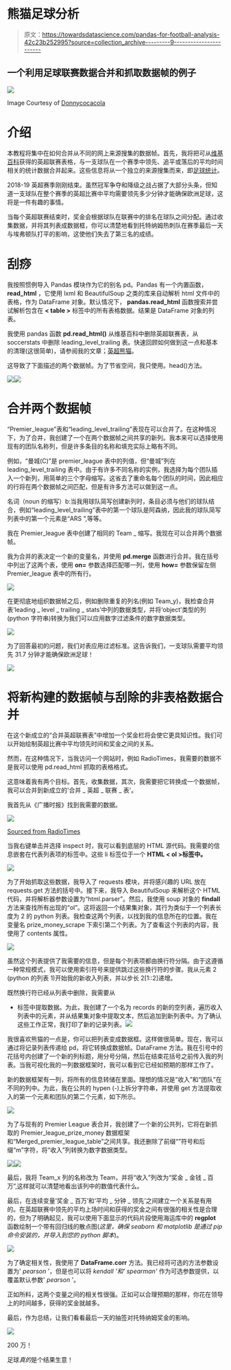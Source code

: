 # 熊猫足球分析

> 原文：<https://towardsdatascience.com/pandas-for-football-analysis-42c23b252995?source=collection_archive---------9----------------------->

## 一个利用足球联赛数据合并和抓取数据帧的例子

![](img/f436a69e75fc2ae484ff6fc22fb44953.png)

Image Courtesy of [Donnycocacola](https://unsplash.com/@donnycocacola)

# 介绍

本教程将集中在如何合并从不同的网上来源搜集的数据帧。首先，我将把可从[维基百科](https://en.wikipedia.org/wiki/2018%E2%80%9319_Premier_League)获得的英超联赛表格，与一支球队在一个赛季中领先、追平或落后的平均时间相关的统计数据合并起来。这些信息将从一个独立的来源搜集而来，即[足球统计](https://www.soccerstats.com/table.asp?league=england&tid=t)。

2018-19 英超赛季刚刚结束。虽然冠军争夺和降级之战占据了大部分头条，但知道一支球队在整个赛季的英超比赛中平均需要领先多少分钟才能确保欧洲足球，这将是一件有趣的事情。

当每个英超联赛结束时，奖金会根据球队在联赛中的排名在球队之间分配。通过收集数据，并将其列表成数据框，你可以清楚地看到托特纳姆热刺队在赛季最后一天与埃弗顿队打平的影响，这使他们失去了第三名的成绩。

# **刮痧**

我按照惯例导入 Pandas 模块作为它的别名 pd。Pandas 有一个内置函数， **read_html** ，它使用 lxml 和 BeautifulSoup 之类的库来自动解析 html 文件中的表格，作为 DataFrame 对象。默认情况下， **pandas.read_html** 函数搜索并尝试解析包含在 **< table >** 标签中的所有表格数据。结果是 DataFrame 对象的列表。

我使用 pandas 函数 **pd.read_html()** 从维基百科中删除英超联赛表，从 soccerstats 中删除 leading_level_trailing 表。快速回顾如何做到这一点和基本的清理(这很简单)，请参阅我的文章；[英超熊猫](/pandas-in-the-premier-league-78f1d0c21b4f)。

这导致了下面描述的两个数据帧。为了节省空间，我只使用。head()方法。

![](img/ea8ac6c60c969ae0045e6ac12d9f1a93.png)![](img/fbb9ad2b614bbd44c70efece36da062c.png)

# **合并两个数据帧**

“Premier_league”表和“leading_level_trailing”表现在可以合并了。在这种情况下，为了合并，我创建了一个在两个数据帧之间共享的新列。我本来可以选择使用现有的团队名称列，但是许多条目的名称和填充实际上略有不同。

例如，“曼城(C)”是 premier_league 表中的列值，但“曼城”列在 leading_level_trailing 表中。由于有许多不同名称的实例，我选择为每个团队插入一个新列，用简单的三个字母缩写。这省去了重命名每个团队的时间，因此相应的行将在两个数据帧之间匹配，但是有许多方法可以做到这一点。

名词（noun 的缩写）b:当我用球队简写创建新列时，条目必须与他们的球队结合，例如“leading_level_trailing”表中的第一个球队是阿森纳，因此我的球队简写列表中的第一个元素是“ARS ”,等等。

我在 Premier_league 表中创建了相同的 Team _ 缩写。我现在可以合并两个数据帧。

我为合并的表决定一个新的变量名，并使用 **pd.merge** 函数进行合并。我在括号中列出了这两个表，使用 **on=** 参数选择匹配哪一列，使用 **how=** 参数保留左侧 Premier_league 表中的所有行。

![](img/1c436e86257581d7fe86c4aed003ea0a.png)

在更彻底地组织数据帧之后，例如删除重复的列名(例如 Team_y)，我检查合并表‘leading _ level _ trailing _ stats’中列的数据类型，并将‘object’类型的列(python 字符串)转换为我们可以应用数字过滤条件的数字数据类型。

![](img/009d34ea1b7d6d60f14cd77fc3c012ae.png)

为了回答最初的问题，我们对表应用过滤标准。这告诉我们，一支球队需要平均领先 31.7 分钟才能确保欧洲足球！

![](img/5d6b67ed20869df4d0b40429b1404dd9.png)

# **将新构建的数据帧与刮除的非表格数据合并**

在这个新成立的“合并英超联赛表”中增加一个奖金栏将会使它更具知识性。我们可以开始绘制英超比赛中平均领先时间和奖金之间的关系。

然而，在这种情况下，当我访问一个网站时，例如 RadioTimes，我需要的数据不是我可以使用 pd.read_html 抓取的表格格式。

这意味着我有两个目标。首先，收集数据，其次，我需要把它转换成一个数据帧，我可以合并到新成立的'合并 _ 英超 _ 联赛 _ 表'。

我首先从《广播时报》找到我需要的数据。

![](img/61f0daac152b8a10a6fba133c978c30e.png)

[Sourced from RadioTimes](https://www.radiotimes.com/news/sport/2019-05-12/premier-league-prize-money-2018-2019/)

当我右键单击并选择 inspect 时，我可以看到底层的 HTML 源代码。我需要的信息嵌套在代表列表项的标签中。这些 li 标签位于一个 **HTML < ol >标签中。**

![](img/7fa470f4e0e365c620cfd960c3649f28.png)

为了开始抓取这些数据，我导入了 requests 模块，并将感兴趣的 URL 放在 requests.get 方法的括号中。接下来，我导入 BeautifulSoup 来解析这个 HTML 代码，并将解析器参数设置为“html.parser”。然后，我使用 soup 对象的 **findall** 方法来查找所有出现的“ol”。这将返回一个结果集对象，其行为类似于一个列表长度为 2 的 python 列表。我检查这两个列表，以找到我的信息所在的位置。我在变量名 prize_money_scrape 下索引第二个列表。为了查看这个列表的内容，我使用了 contents 属性。

![](img/9e6a5f4394cdce4626822d70f49c186f.png)

虽然这个列表提供了我需要的信息，但是每个列表项都由换行符分隔。由于这遵循一种常规模式，我可以使用索引符号来提供跳过这些换行符的步骤。我从元素 2 (python 的列表 1)开始我的新收入列表，并以步长 2[1::2]递增。

既然换行符已经从列表中删除，我需要从

*   标签中提取数据。为此，我创建了一个名为 records 的新的空列表，遍历收入列表中的元素，并从结果集对象中提取文本，然后追加到新列表中。为了确认这些工作正常，我打印了新的记录列表。![](img/bfe1fc8547722bac0a1194b878c80fb4.png)

我很喜欢熊猫的一点是，你可以把列表变成数据框。这样做很简单。现在，我可以通过将记录列表传递给 pd，将它转换成数据帧。DataFrame 方法。我在引号中的花括号内创建了一个新的列标题，用分号分隔，然后在结束花括号之前传入我的列表。当我可视化我的一列数据框架时，我可以看到它已经如预期的那样工作了。

新的数据框架有一列，将所有的信息转储在里面。理想的情况是“收入”和“团队”在不同的列中。为此，我在公共的 hypen (-)上拆分字符串，并使用 get 方法提取收入的第一个元素和团队的第二个元素，如下所示。

![](img/96a93ef50441e65e28180f5e1bf9bec0.png)

为了与现有的 Premier League 表合并，我创建了一个新的公共列，它将在新抓取的 Premier_league_prize_money 数据框架和“Merged_premier_league_table”之间共享。我还删除了前缀“”符号和后缀“m”字符，将“收入”列转换为数字数据类型。

![](img/24aff23aa2ef39877872e22b884bdc37.png)![](img/05b7a913c5250efd2d329614bc4ccf3c.png)

最后，我将 Team_x 列的名称改为 Team，并将“收入”列改为“奖金 _ 金钱 _ 百万”,这样就可以清楚地看出该列中的数值代表什么。

最后，在连续变量‘奖金 _ 百万’和‘平均 _ 分钟 _ 领先’之间建立一个关系是有用的。在英超联赛中领先的平均上场时间和获得的奖金之间有很强的相关性是合理的，但为了明确起见，我可以使用下面显示的代码片段使用海运库中的 **regplot** 函数绘制一个带有回归线的散点图(*这里，确保 seaborn 和 matplotlib 是通过 pip 命令安装的，并导入到您的 python 脚本*)。

![](img/171dc9488a348afb3545e4bc4c34774a.png)

为了确定相关性，我使用了 **DataFrame.corr** 方法。我已经将可选的方法参数设置为' *pearson* '，但是也可以将 *kendall '和' spearman'* 作为可选参数提供，以覆盖默认参数' *pearson* '。

正如所料，这两个变量之间的相关性很强。正如可以合理预期的那样，你花在领导上的时间越多，获得的奖金就越多。

最后，作为总结，让我们看看最后一天的抽签对托特纳姆奖金的影响。

![](img/f92905ff847396969b0478a47fd6ac1d.png)

200 万！

足球*真的*是个结果生意！